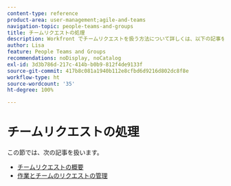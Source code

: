 ```yaml
---
content-type: reference
product-area: user-management;agile-and-teams
navigation-topic: people-teams-and-groups
title: チームリクエストの処理
description: Workfront でチームリクエストを扱う方法について詳しくは、以下の記事を参照してください。
author: Lisa
feature: People Teams and Groups
recommendations: noDisplay, noCatalog
exl-id: 3d3b786d-217c-414b-b0b9-812f4de9133f
source-git-commit: 417b8c081a1940b112e8cfbd6d9216d802dc8f8e
workflow-type: ht
source-wordcount: '35'
ht-degree: 100%

---
```


# チームリクエストの処理

この節では、次の記事を扱います。

* [チームリクエストの概要](../../people-teams-and-groups/work-with-team-requests/team-requests-overview.md)
* [作業とチームのリクエストの管理](../../people-teams-and-groups/work-with-team-requests/manage-work-and-team-requests.md)
